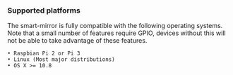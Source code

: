 ### Supported platforms
The smart-mirror is fully compatible with the following operating systems. Note that a small number of features require GPIO, devices without this will not be able to take advantage of these features.

    • Raspbian Pi 2 or Pi 3
    • Linux (Most major distributions)
    • OS X >= 10.8
